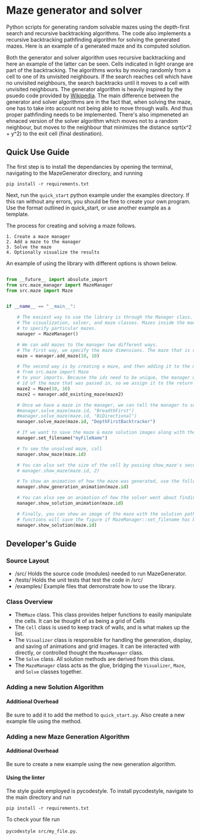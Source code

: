 # Maze generator and solver
Python scripts for generating random solvable mazes using the depth-first search and recursive backtracking algorithms. The code also implements a recursive backtracking pathfinding algorithm for solving the generated mazes. Here is an example of a generated maze and its computed solution.  


Both the generator and solver algorithm uses recursive backtracking and here an example of the latter can be seen. Cells indicated in light orange are part of the backtracking. The algorithms works by moving randomly from a cell to one of its unvisited neighbours. If the search reaches cell which have no unvisited neighbours, the search backtracks until it moves to a cell with unvisited neighbours. The generator algorithm is heavily inspired by the psuedo code provided by [Wikipedia](https://en.wikipedia.org/wiki/Maze_generation_algorithm). The main difference between the generator and solver algorithms are in the fact that, when solving the maze, one has to take into account not being able to move through walls. And thus proper pathfinding needs to be implemented. There's also impmeneted an ehnaced version of the solver algorithm which moves not to a random neighbour, but moves to the neighbour that minimizes the distance sqrt(x^2 + y^2) to the exit cell (final destination).


## Quick Use Guide
The first step is to install the dependancies by opening the terminal, navigating to 
the MazeGenerator directory, and running

`pip install -r requirements.txt`

Next, run the `quick_start` python example under the examples directory. If this ran without any errors,
you should be fine to create your own program. Use the format outlined in quick_start, or use
another example as a template.

The process for creating and solving a maze follows.

    1. Create a maze manager
    2. Add a maze to the manager
    3. Solve the maze
    4. Optionally visualize the results


An example of using the library with different options is shown below.


```python

from __future__ import absolute_import
from src.maze_manager import MazeManager
from src.maze import Maze


if __name__ == "__main__":

    # The easiest way to use the library is through the Manager class. It acts as the glue between
    # The visualization, solver, and maze classes. Mazes inside the manager have unique ids that we use
    # to specify particular mazes.
    manager = MazeManager()

    # We can add mazes to the manager two different ways.
    # The first way, we specify the maze dimensions. The maze that is created gets returned back to you.
    maze = manager.add_maze(10, 10)

    # The second way is by creating a maze, and then adding it to the manager. Doing this will require you to add
    # from src.maze import Maze
    # to your imports. Because the ids need to be unique, the manager will ensure this happens. It may change the
    # id of the maze that was passed in, so we assign it to the return value to make sure we're using the updated maze.
    maze2 = Maze(10, 10)
    maze2 = manager.add_existing_maze(maze2)

    # Once we have a maze in the manager, we can tell the manager to solve it with a particular algorithm.
    #manager.solve_maze(maze.id, "BreadthFirst")
    #manager.solve_maze(maze.id, "BiDirectional")
    manager.solve_maze(maze.id, "DepthFirstBacktracker")

    # If we want to save the maze & maze solution images along with their animations, we need to let the manager know.
    manager.set_filename("myFileName")

    # To see the unsolved maze, call
    manager.show_maze(maze.id)

    # You can also set the size of the cell by passing show_maze's second argument. The default is 1.
    # manager.show_maze(maze.id, 2)

    # To show an animation of how the maze was generated, use the following line
    manager.show_generation_animation(maze.id)

    # You can also see an animation of how the solver went about finding the end
    manager.show_solution_animation(maze.id)

    # Finally, you can show an image of the maze with the solution path overlaid. All of these display
    # functions will save the figure if MazeManager::set_filename has been set.
    manager.show_solution(maze.id)
```




## Developer's Guide

### Source Layout
* /src/   Holds the source code (modules) needed to run MazeGenerator.
* /tests/ Holds the unit tests that test the code in /src/
* /examples/ Example files that demonstrate how to use the library. 


### Class Overview
* The`Maze` class. This class provides helper functions to easily manipulate the cells. It can be thought of as being a grid of Cells
* The `Cell` class is used to keep track of walls, and is what makes up the list.
* The `Visualizer` class is responsible for handling the generation, display, and saving of animations and grid images. It can be interacted with directly, or controlled thought the `MazeManager` class.
* The `Solve` class. All solution methods are derived from this class. 
* The `MazeManager` class acts as the glue, bridging the `Visualizer`, `Maze`, and `Solve` classes together.


### Adding a new Solution Algorithm

#### Additional Overhead

Be sure to add it to add the method to `quick_start.py`. Also create a new example file using the method.

### Adding a new Maze Generation Algorithm

#### Additional Overhead

Be sure to create a new example using the new generation algorithm.

#### Using the linter

The style guide employed is pycodestyle. To install pycodestyle, navigate to the main directory and run
 
`pip install -r requirements.txt`

To check your file run
 
`pycodestyle src/my_file.py`.